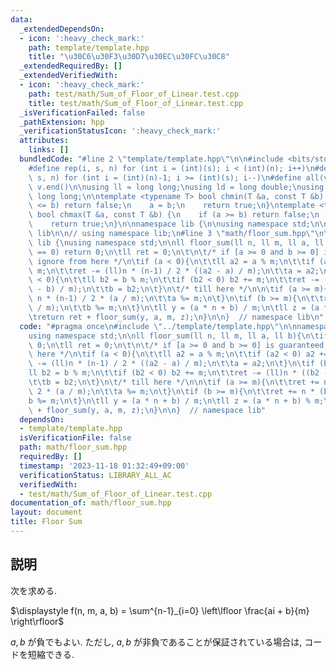 ```yaml
---
data:
  _extendedDependsOn:
  - icon: ':heavy_check_mark:'
    path: template/template.hpp
    title: "\u30C6\u30F3\u30D7\u30EC\u30FC\u30C8"
  _extendedRequiredBy: []
  _extendedVerifiedWith:
  - icon: ':heavy_check_mark:'
    path: test/math/Sum_of_Floor_of_Linear.test.cpp
    title: test/math/Sum_of_Floor_of_Linear.test.cpp
  _isVerificationFailed: false
  _pathExtension: hpp
  _verificationStatusIcon: ':heavy_check_mark:'
  attributes:
    links: []
  bundledCode: "#line 2 \"template/template.hpp\"\n\n#include <bits/stdc++.h>\n\n\
    #define rep(i, s, n) for (int i = (int)(s); i < (int)(n); i++)\n#define rrep(i,\
    \ s, n) for (int i = (int)(n)-1; i >= (int)(s); i--)\n#define all(v) v.begin(),\
    \ v.end()\n\nusing ll = long long;\nusing ld = long double;\nusing ull = unsigned\
    \ long long;\n\ntemplate <typename T> bool chmin(T &a, const T &b) {\n    if (a\
    \ <= b) return false;\n    a = b;\n    return true;\n}\ntemplate <typename T>\
    \ bool chmax(T &a, const T &b) {\n    if (a >= b) return false;\n    a = b;\n\
    \    return true;\n}\n\nnamespace lib {\n\nusing namespace std;\n\n}  // namespace\
    \ lib\n\n// using namespace lib;\n#line 3 \"math/floor_sum.hpp\"\n\nnamespace\
    \ lib {\nusing namespace std;\n\nll floor_sum(ll n, ll m, ll a, ll b){\n\tif (n\
    \ == 0) return 0;\n\tll ret = 0;\n\t\n\t/* if [a >= 0 and b >= 0] is guaranteed,\
    \ ignore from here */\n\tif (a < 0){\n\t\tll a2 = a % m;\n\t\tif (a2 < 0) a2 +=\
    \ m;\n\t\tret -= (ll)n * (n-1) / 2 * ((a2 - a) / m);\n\t\ta = a2;\n\t}\n\tif (b\
    \ < 0){\n\t\tll b2 = b % m;\n\t\tif (b2 < 0) b2 += m;\n\t\tret -= (ll)n * ((b2\
    \ - b) / m);\n\t\tb = b2;\n\t}\n\t/* till here */\n\n\tif (a >= m){\n\t\tret +=\
    \ n * (n-1) / 2 * (a / m);\n\t\ta %= m;\n\t}\n\tif (b >= m){\n\t\tret += n * (b\
    \ / m);\n\t\tb %= m;\n\t}\n\tll y = (a * n + b) / m;\n\tll z = (a * n + b) % m;\n\
    \treturn ret + floor_sum(y, a, m, z);\n}\n\n}  // namespace lib\n"
  code: "#pragma once\n#include \"../template/template.hpp\"\n\nnamespace lib {\n\
    using namespace std;\n\nll floor_sum(ll n, ll m, ll a, ll b){\n\tif (n == 0) return\
    \ 0;\n\tll ret = 0;\n\t\n\t/* if [a >= 0 and b >= 0] is guaranteed, ignore from\
    \ here */\n\tif (a < 0){\n\t\tll a2 = a % m;\n\t\tif (a2 < 0) a2 += m;\n\t\tret\
    \ -= (ll)n * (n-1) / 2 * ((a2 - a) / m);\n\t\ta = a2;\n\t}\n\tif (b < 0){\n\t\t\
    ll b2 = b % m;\n\t\tif (b2 < 0) b2 += m;\n\t\tret -= (ll)n * ((b2 - b) / m);\n\
    \t\tb = b2;\n\t}\n\t/* till here */\n\n\tif (a >= m){\n\t\tret += n * (n-1) /\
    \ 2 * (a / m);\n\t\ta %= m;\n\t}\n\tif (b >= m){\n\t\tret += n * (b / m);\n\t\t\
    b %= m;\n\t}\n\tll y = (a * n + b) / m;\n\tll z = (a * n + b) % m;\n\treturn ret\
    \ + floor_sum(y, a, m, z);\n}\n\n}  // namespace lib"
  dependsOn:
  - template/template.hpp
  isVerificationFile: false
  path: math/floor_sum.hpp
  requiredBy: []
  timestamp: '2023-11-18 01:32:49+09:00'
  verificationStatus: LIBRARY_ALL_AC
  verifiedWith:
  - test/math/Sum_of_Floor_of_Linear.test.cpp
documentation_of: math/floor_sum.hpp
layout: document
title: Floor Sum
---
```


## 説明

次を求める.

$\displaystyle f(n, m, a, b) = \sum^{n-1}_{i=0} \left\lfloor \frac{ai + b}{m} \right\rfloor$

$a, b$ が負でもよい. ただし, $a, b$ が非負であることが保証されている場合は, コードを短縮できる.